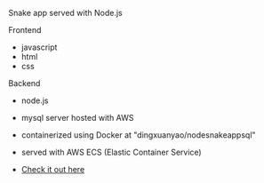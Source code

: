 Snake app served with Node.js

Frontend
  - javascript
  - html
  - css
  
Backend
  - node.js
  - mysql server hosted with AWS

 - containerized using Docker at "dingxuanyao/nodesnakeappsql"
 - served with AWS ECS (Elastic Container Service)
 - [Check it out here](http://tonyyao.me/snake)
